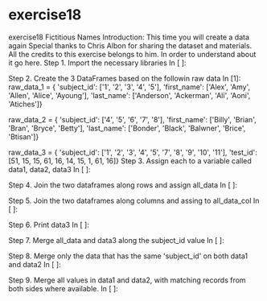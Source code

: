 # exercise18
exercise18
Fictitious Names
Introduction:
This time you will create a data again
Special thanks to Chris Albon for sharing the dataset and materials. All the credits to this exercise belongs to him.
In order to understand about it go here.
Step 1. Import the necessary libraries
In [ ]:

Step 2. Create the 3 DataFrames based on the followin raw data
In [1]:
raw_data_1 = {
        'subject_id': ['1', '2', '3', '4', '5'],
        'first_name': ['Alex', 'Amy', 'Allen', 'Alice', 'Ayoung'], 
        'last_name': ['Anderson', 'Ackerman', 'Ali', 'Aoni', 'Atiches']}

raw_data_2 = {
        'subject_id': ['4', '5', '6', '7', '8'],
        'first_name': ['Billy', 'Brian', 'Bran', 'Bryce', 'Betty'], 
        'last_name': ['Bonder', 'Black', 'Balwner', 'Brice', 'Btisan']}

raw_data_3 = {
        'subject_id': ['1', '2', '3', '4', '5', '7', '8', '9', '10', '11'],
        'test_id': [51, 15, 15, 61, 16, 14, 15, 1, 61, 16]}
Step 3. Assign each to a variable called data1, data2, data3
In [ ]:

Step 4. Join the two dataframes along rows and assign all_data
In [ ]:

Step 5. Join the two dataframes along columns and assing to all_data_col
In [ ]:

Step 6. Print data3
In [ ]:

Step 7. Merge all_data and data3 along the subject_id value
In [ ]:

Step 8. Merge only the data that has the same 'subject_id' on both data1 and data2
In [ ]:

Step 9. Merge all values in data1 and data2, with matching records from both sides where available.
In [ ]:
